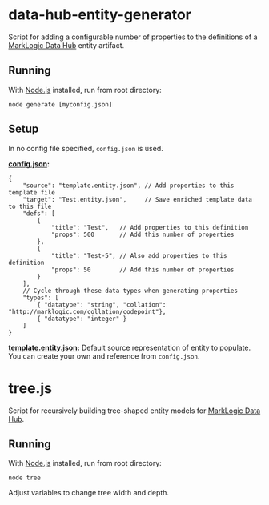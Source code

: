 # data-hub-entity-generator

Script for adding a configurable number of properties to the definitions of a [MarkLogic Data Hub](https://github.com/marklogic/marklogic-data-hub) entity artifact.

## Running

With [Node.js](https://nodejs.org/) installed, run from root directory:
```
node generate [myconfig.json]
```

## Setup

In no config file specified, `config.json` is used.

**[config.json](https://github.com/wooldridge/data-hub-entity-generator/blob/master/config.json):**
```
{
	"source": "template.entity.json", // Add properties to this template file
	"target": "Test.entity.json",     // Save enriched template data to this file
	"defs": [
		{
			"title": "Test",   // Add properties to this definition
			"props": 500       // Add this number of properties
		},
		{
			"title": "Test-5", // Also add properties to this definition
			"props": 50        // Add this number of properties
		}
	],
	// Cycle through these data types when generating properties
	"types": [
		{ "datatype": "string", "collation": "http://marklogic.com/collation/codepoint"},
		{ "datatype": "integer" }
	]
}
```

**[template.entity.json](https://github.com/wooldridge/data-hub-entity-generator/blob/master/template.entity.json):** Default source representation of entity to populate. You can create your own and reference from `config.json`.

# tree.js

Script for recursively building tree-shaped entity models for [MarkLogic Data Hub](https://github.com/marklogic/marklogic-data-hub).

## Running

With [Node.js](https://nodejs.org/) installed, run from root directory:
```
node tree
```

Adjust variables to change tree width and depth.
